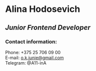 
# **Alina Hodosevich**

## *Junior Frontend Developer*

### Contact information:

Phone: +375 25 706 09 00  
E-mail: o.k.junie@gmail.com  
Telegram: @A11-inA  
